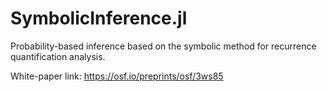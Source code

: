 # SymbolicInference.jl
Probability-based inference based on the symbolic method for recurrence quantification analysis.  

White-paper link: https://osf.io/preprints/osf/3ws85

[](https://github.com/fargolo/paper-vignettes/outputs/anim3_fps15.gif)  
[](https://github.com/fargolo/paper-vignettes/outputs/screen_peaks.png)  


